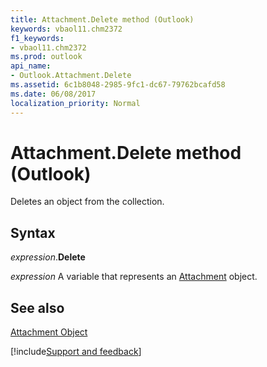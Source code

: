 ```yaml
---
title: Attachment.Delete method (Outlook)
keywords: vbaol11.chm2372
f1_keywords:
- vbaol11.chm2372
ms.prod: outlook
api_name:
- Outlook.Attachment.Delete
ms.assetid: 6c1b8048-2985-9fc1-dc67-79762bcafd58
ms.date: 06/08/2017
localization_priority: Normal
---
```



# Attachment.Delete method (Outlook)

Deletes an object from the collection.


## Syntax

_expression_.**Delete**

_expression_ A variable that represents an [Attachment](Outlook.Attachment.md) object.


## See also


[Attachment Object](Outlook.Attachment.md)

[!include[Support and feedback](~/includes/feedback-boilerplate.md)]